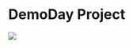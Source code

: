 # DemoDay Project
<img src="https://github.com/betheld/DemoDay/blob/f37ad1217dd44573a7fc8f19d28d5a865c6c5d3e/demoDay/images/demoDaySS.jpg">
